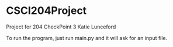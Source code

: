 # CSCI204Project
Project for 204
CheckPoint 3
Katie Lunceford


To run the program, just run main.py and it will ask for an input file.

